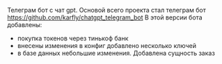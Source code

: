 Телеграм бот с чат gpt. Основой всего проекта стал телеграм бот https://github.com/karfly/chatgpt_telegram_bot
В этой версии бота добавлены:
 - покупка токенов через тинькоф банк
 - внесены изменения в конфиг добавлено несколько ключей
 - в базе данных небольшие изменения. Добавлена сущность заказ
